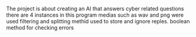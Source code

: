 The project is about creating an AI that answers cyber related questions
there are 4 instances in this program
medias such as wav and png were used
filtering and splitting methid used to store and ignore reples.
boolean method for checking errors
